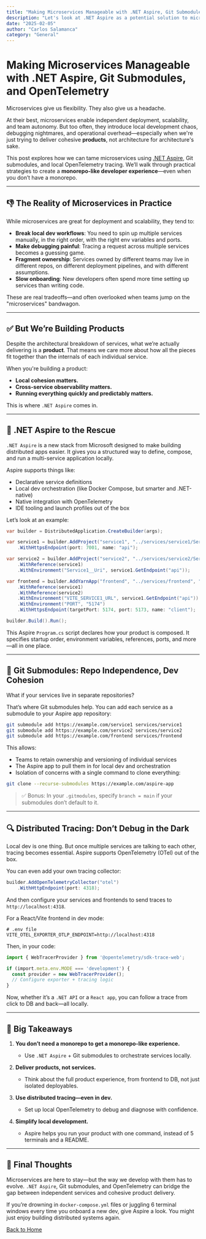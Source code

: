 ```yaml
---
title: "Making Microservices Manageable with .NET Aspire, Git Submodules, and OpenTelemetry"
description: "Let's look at .NET Aspire as a potential solution to microservices development"
date: "2025-02-05"
author: "Carlos Salamanca"
category: "General"
---
```


# Making Microservices Manageable with .NET Aspire, Git Submodules, and OpenTelemetry

Microservices give us flexibility. They also give us a headache.

At their best, microservices enable independent deployment, scalability, and team autonomy. But too often, they introduce local development chaos, debugging nightmares, and operational overhead—especially when we're just trying to deliver cohesive **products**, not architecture for architecture's sake.

This post explores how we can tame microservices using [.NET Aspire](https://devblogs.microsoft.com/dotnet/introducing-dotnet-aspire/), Git submodules, and local OpenTelemetry tracing. We’ll walk through practical strategies to create a **monorepo-like developer experience**—even when you don’t have a monorepo.

---

## 👎 The Reality of Microservices in Practice

While microservices are great for deployment and scalability, they tend to:

- **Break local dev workflows**: You need to spin up multiple services manually, in the right order, with the right env variables and ports.
- **Make debugging painful**: Tracing a request across multiple services becomes a guessing game.
- **Fragment ownership**: Services owned by different teams may live in different repos, on different deployment pipelines, and with different assumptions.
- **Slow onboarding**: New developers often spend more time setting up services than writing code.

These are real tradeoffs—and often overlooked when teams jump on the "microservices" bandwagon.

---

## ✅ But We’re Building Products

Despite the architectural breakdown of services, what we’re actually delivering is a **product**. That means we care more about how all the pieces fit together than the internals of each individual service.

When you're building a product:

- **Local cohesion matters.**
- **Cross-service observability matters.**
- **Running everything quickly and predictably matters.**

This is where `.NET Aspire` comes in.

---

## 🚀 .NET Aspire to the Rescue

`.NET Aspire` is a new stack from Microsoft designed to make building distributed apps easier. It gives you a structured way to define, compose, and run a multi-service application locally.

Aspire supports things like:

- Declarative service definitions
- Local dev orchestration (like Docker Compose, but smarter and .NET-native)
- Native integration with OpenTelemetry
- IDE tooling and launch profiles out of the box

Let’s look at an example:

```csharp
var builder = DistributedApplication.CreateBuilder(args);

var service1 = builder.AddProject("service1", "../services/service1/Service1.API.csproj")
    .WithHttpsEndpoint(port: 7001, name: "api");

var service2 = builder.AddProject("service2", "../services/service2/Service2.API.csproj")
    .WithReference(service1)
    .WithEnvironment("Service1__Uri", service1.GetEndpoint("api"));

var frontend = builder.AddYarnApp("frontend", "../services/frontend", "dev")
    .WithReference(service1)
    .WithReference(service2)
    .WithEnvironment("VITE_SERVICE1_URL", service1.GetEndpoint("api"))
    .WithEnvironment("PORT", "5174")
    .WithHttpsEndpoint(targetPort: 5174, port: 5173, name: "client");

builder.Build().Run();
```

This Aspire `Program.cs` script declares how your product is composed. It specifies startup order, environment variables, references, ports, and more—all in one place.

---

## 🔗 Git Submodules: Repo Independence, Dev Cohesion

What if your services live in separate repositories?

That’s where Git submodules help. You can add each service as a submodule to your Aspire app repository:

```bash
git submodule add https://example.com/service1 services/service1
git submodule add https://example.com/service2 services/service2
git submodule add https://example.com/frontend services/frontend
```

This allows:

- Teams to retain ownership and versioning of individual services
- The Aspire app to pull them in for local dev and orchestration
- Isolation of concerns with a single command to clone everything:

```bash
git clone --recurse-submodules https://example.com/aspire-app
```

> ✅ Bonus: In your `.gitmodules`, specify `branch = main` if your submodules don’t default to it.

---

## 🔍 Distributed Tracing: Don’t Debug in the Dark

Local dev is one thing. But once multiple services are talking to each other, tracing becomes essential. Aspire supports OpenTelemetry (OTel) out of the box.

You can even add your own tracing collector:

```csharp
builder.AddOpenTelemetryCollector("otel")
    .WithHttpEndpoint(port: 4318);
```

And then configure your services and frontends to send traces to `http://localhost:4318`.

For a React/Vite frontend in dev mode:

```env
# .env file
VITE_OTEL_EXPORTER_OTLP_ENDPOINT=http://localhost:4318
```

Then, in your code:

```ts
import { WebTracerProvider } from '@opentelemetry/sdk-trace-web';

if (import.meta.env.MODE === 'development') {
  const provider = new WebTracerProvider();
  // Configure exporter + tracing logic
}
```

Now, whether it’s a `.NET API` or a `React app`, you can follow a trace from click to DB and back—all locally.

---

## 🧠 Big Takeaways

1. **You don’t need a monorepo to get a monorepo-like experience.**
   - Use `.NET Aspire` + Git submodules to orchestrate services locally.

2. **Deliver products, not services.**
   - Think about the full product experience, from frontend to DB, not just isolated deployables.

3. **Use distributed tracing—even in dev.**
   - Set up local OpenTelemetry to debug and diagnose with confidence.

4. **Simplify local development.**
   - Aspire helps you run your product with one command, instead of 5 terminals and a README.

---

## 🧪 Final Thoughts

Microservices are here to stay—but the way we develop with them has to evolve. `.NET Aspire`, Git submodules, and OpenTelemetry can bridge the gap between independent services and cohesive product delivery.

If you’re drowning in `docker-compose.yml` files or juggling 6 terminal windows every time you onboard a new dev, give Aspire a look. You might just enjoy building distributed systems again.


[Back to Home](/) 